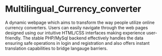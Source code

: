 # Multilingual_Currency_converter
A dynamic webpage which aims to transform the way people utilize online currency converters. Users can easily navigate through the web pages designed using our intuitive HTML/CSS interfaces making experience user-friendly. The stable PHP/MySql backend effectively handles the data ensuring safe operations in login and registration and also offers instant translation capabilities to bridge langauge barriers.
